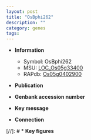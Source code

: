 ```yaml
---
layout: post
title: "OsBphi262"
description: ""
category: genes
tags: 
---
```


* **Information**  
    + Symbol: OsBphi262  
    + MSU: [LOC_Os05g33400](http://rice.uga.edu/cgi-bin/ORF_infopage.cgi?orf=LOC_Os05g33400)  
    + RAPdb: [Os05g0402900](http://rapdb.dna.affrc.go.jp/viewer/gbrowse_details/irgsp1?name=Os05g0402900)  

* **Publication**  

* **Genbank accession number**  

* **Key message**  

* **Connection**  

[//]: # * **Key figures**  


